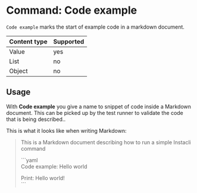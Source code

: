# Command: Code example

`Code example` marks the start of example code in a markdown document.

| Content type | Supported |
|--------------|-----------|
| Value        | yes       |
| List         | no        |
| Object       | no        |

## Usage

With **Code example** you give a name to snippet of code inside a Markdown document. This can be picked up by the test runner to validate the code that is being
described..

This is what it looks like when writing Markdown:

> This is a Markdown document describing how to run a simple Instacli command
>
> \```yaml  
> Code example: Hello world
>
> Print: Hello world!  
> \```


